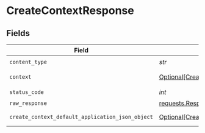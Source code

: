 # CreateContextResponse


## Fields

| Field                                                                                                           | Type                                                                                                            | Required                                                                                                        | Description                                                                                                     |
| --------------------------------------------------------------------------------------------------------------- | --------------------------------------------------------------------------------------------------------------- | --------------------------------------------------------------------------------------------------------------- | --------------------------------------------------------------------------------------------------------------- |
| `content_type`                                                                                                  | *str*                                                                                                           | :heavy_check_mark:                                                                                              | N/A                                                                                                             |
| `context`                                                                                                       | [Optional[CreateContextContext]](../../models/operations/createcontextcontext.md)                               | :heavy_minus_sign:                                                                                              | The new context                                                                                                 |
| `status_code`                                                                                                   | *int*                                                                                                           | :heavy_check_mark:                                                                                              | N/A                                                                                                             |
| `raw_response`                                                                                                  | [requests.Response](https://requests.readthedocs.io/en/latest/api/#requests.Response)                           | :heavy_minus_sign:                                                                                              | N/A                                                                                                             |
| `create_context_default_application_json_object`                                                                | [Optional[CreateContextDefaultApplicationJSON]](../../models/operations/createcontextdefaultapplicationjson.md) | :heavy_minus_sign:                                                                                              | Error response.                                                                                                 |